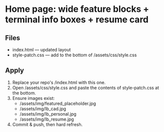 # Home page: wide feature blocks + terminal info boxes + resume card

## Files
- index.html — updated layout
- style-patch.css — add to the bottom of /assets/css/style.css

## Apply
1) Replace your repo's /index.html with this one.
2) Open /assets/css/style.css and paste the contents of style-patch.css at the bottom.
3) Ensure images exist:
   - /assets/img/featured_placeholder.jpg
   - /assets/img/lb_cad.jpg
   - /assets/img/lb_personal.jpg
   - /assets/img/lb_resume.jpg
4) Commit & push, then hard refresh.

